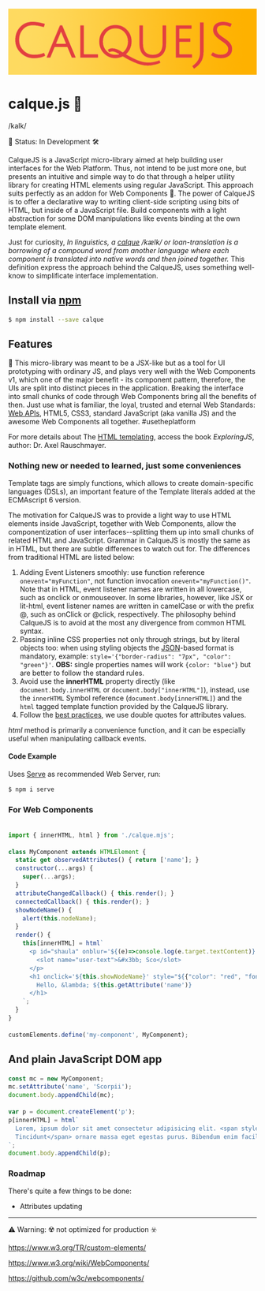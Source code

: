 ![ogImage](calque.png)

# calque.js 📑
/kalk/

🚧 Status: In Development 🛠️

CalqueJS is a JavaScript micro-library aimed at help building user interfaces for the Web Platform. Thus, not intend to be just more one, but presents an intuitive and simple way to do that through a helper utility library for creating HTML elements using regular JavaScript. This approach suits perfectly as an addon for Web Components 🚾. The power of CalqueJS is to offer a declarative way to writing client-side scripting using bits of HTML, but inside of a JavaScript file. Build components with a light abstraction for some DOM manipulations like events binding at the own template element.

Just for curiosity, _In linguistics, a [calque](https://en.wikipedia.org/wiki/Calque) /kælk/ or loan-translation is a borrowing of a compound word from another language where each component is translated into native words and then joined together._ This definition express the approach behind the CalqueJS, uses something well-know to simplificate interface implementation.

## Install via [npm](https://npmjs.com)

```sh
$ npm install --save calque
```

## Features

🔧 This micro-library was meant to be a JSX-like but as a tool for UI prototyping with ordinary JS, and plays very well with the Web Components v1, which one of the major benefit - its component pattern, therefore, the UIs are split into distinct pieces in the application. Breaking the interface into small chunks of code through Web Components bring all the benefits of then. Just use what is familiar, the loyal, trusted and eternal Web Standards: [Web APIs](https://developer.mozilla.org/en-US/docs/Web/API), HTML5, CSS3, standard JavaScript (aka vanilla JS) and the awesome Web Components all together. #usetheplatform

For more details about The [HTML templating](http://exploringjs.com/es6/ch_template-literals.html#sec_html-tag-function-implementation), access the book _ExploringJS_, author: Dr. Axel Rauschmayer.

### Nothing new or needed to learned, just some conveniences

Template tags are simply functions, which allows to create domain-specific languages (DSLs), an important feature of the Template literals added at the ECMAscript 6 version.

The motivation for CalqueJS was to provide a light way to use HTML elements inside JavaScript, together with Web Components, allow the componentization of user interfaces--splitting them up into small chunks of related HTML and JavaScript. Grammar in CalqueJS is mostly the same as in HTML, but there are subtle differences to watch out for. The differences from traditional HTML are listed below:

1. Adding Event Listeners smoothly: use function reference `onevent="myFunction"`, not function invocation `onevent="myFunction()"`. Note that in HTML, event listener names are written in all lowercase, such as onclick or onmouseover. In some libraries, however, like JSX or lit-html, event listener names are written in camelCase or with the prefix @, such as onClick or @click, respectively. The philosophy behind CalqueJS is to avoid at the most any divergence from common HTML syntax.
2. Passing inline CSS properties not only through strings, but by literal objects too: when using styling objects the [JSON](https://www.json.org/)-based format is mandatory, example: `style='{"border-radius": "7px", "color": "green"}'`. **OBS:** single properties names will work `{color: "blue"}` but are better to follow the standard rules.
3. Avoid use the **innerHTML** property directly (like `document.body.innerHTML` or `document.body["innerHTML"]`), instead, use the `innerHTML` Symbol reference (`document.body[innerHTML]`) and the  `html` tagged template function provided by the CalqueJS library.
4. Follow the [best practices](https://google.github.io/styleguide/htmlcssguide.html#HTML_Quotation_Marks), we use double quotes for attributes values.

_html_ method is primarily a convenience function, and it can be especially useful when manipulating callback events.

#### Code Example

Uses [Serve](https://github.com/zeit/serve) as recommended Web Server, run:

```sh
$ npm i serve
```

### For Web Components

```javascript

import { innerHTML, html } from './calque.mjs';

class MyComponent extends HTMLElement {
  static get observedAttributes() { return ['name']; }
  constructor(...args) {
    super(...args);
  }
  attributeChangedCallback() { this.render(); }
  connectedCallback() { this.render(); }
  showNodeName() {
    alert(this.nodeName);
  }
  render() {
    this[innerHTML] = html`
      <p id="shaula" onblur='${(e)=>console.log(e.target.textContent)}' class='par' name="λ" contenteditable>
        <slot name="user-text">&#x3bb; Sco</slot>
      </p>
      <h1 onclick='${this.showNodeName}' style="${{"color": "red", "font-size": "5em"}}">
        Hello, &lambda; ${this.getAttribute('name')}
      </h1>
    `;
  }
}

customElements.define('my-component', MyComponent);

```

## And plain JavaScript DOM app

```js
const mc = new MyComponent;
mc.setAttribute('name', 'Scorpii');
document.body.appendChild(mc);

var p = document.createElement('p');
p[innerHTML] = html`
  Lorem, ipsum dolor sit amet consectetur adipisicing elit. <span style="${{"color": "green"}}">
  Tincidunt</span> ornare massa eget egestas purus. Bibendum enim facilisis gravida neque convallis a. Vitae suscipit tellus mauris a diam maecenas. Ultricies leo integer malesuada nunc vel risus commodo viverra maecenas.
`;
document.body.appendChild(p);

```

### Roadmap
There's quite a few things to be done:
- Attributes updating

---

⚠️ Warning: ☢️ not optimized for production ☣️

https://www.w3.org/TR/custom-elements/

https://www.w3.org/wiki/WebComponents/

https://github.com/w3c/webcomponents/
